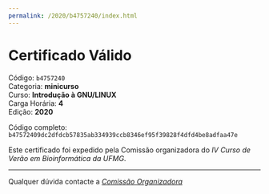 ```yaml
---
permalink: /2020/b4757240/index.html
---
```


# Certificado Válido

Código: `b4757240`<br>
Categoria: **minicurso**<br>
Curso: **Introdução à GNU/LINUX**<br>
Carga Horária: **4**<br>
Edição: **2020**<br>


Código completo: `b47572409dc2dfdcb57835ab334939ccb8346ef95f39828f4dfd4be8adfaa47e`


Este certificado foi expedido pela Comissão organizadora do *IV Curso de Verão em Bioinformática da UFMG*.

----

Qualquer dúvida contacte a [_Comissão Organizadora_](<mailto:cursobioinfoufmg@gmail.com$subject=[Certificados]>)

